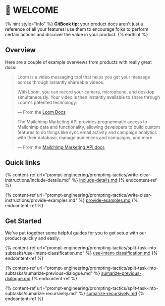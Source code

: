 # 👋 WELCOME

{% hint style="info" %}
**GitBook tip:** your product docs aren't just a reference of all your features! use them to encourage folks to perform certain actions and discover the value in your product.
{% endhint %}

## Overview

Here are a couple of example overviews from products with really great docs:

> Loom is a video messaging tool that helps you get your message across through instantly shareable videos.
>
> With Loom, you can record your camera, microphone, and desktop simultaneously. Your video is then instantly available to share through Loom's patented technology.
>
> — From the [Loom Docs](https://support.loom.com/hc/en-us/articles/360002158057-What-is-Loom-)

> The Mailchimp Marketing API provides programmatic access to Mailchimp data and functionality, allowing developers to build custom features to do things like sync email activity and campaign analytics with their database, manage audiences and campaigns, and more.
>
> — From the [Mailchimp Marketing API docs](https://mailchimp.com/developer/marketing/docs/fundamentals/)

## Quick links

{% content-ref url="prompt-engineering/prompting-tactics/write-clear-instructions/include-details.md" %}
[include-details.md](prompt-engineering/prompting-tactics/write-clear-instructions/include-details.md)
{% endcontent-ref %}

{% content-ref url="prompt-engineering/prompting-tactics/write-clear-instructions/provide-examples.md" %}
[provide-examples.md](prompt-engineering/prompting-tactics/write-clear-instructions/provide-examples.md)
{% endcontent-ref %}

## Get Started

We've put together some helpful guides for you to get setup with our product quickly and easily.

{% content-ref url="prompt-engineering/prompting-tactics/split-task-into-subtasks/use-intent-classification.md" %}
[use-intent-classification.md](prompt-engineering/prompting-tactics/split-task-into-subtasks/use-intent-classification.md)
{% endcontent-ref %}

{% content-ref url="prompt-engineering/prompting-tactics/split-task-into-subtasks/sumarize-previous-dialogue.md" %}
[sumarize-previous-dialogue.md](prompt-engineering/prompting-tactics/split-task-into-subtasks/sumarize-previous-dialogue.md)
{% endcontent-ref %}

{% content-ref url="prompt-engineering/prompting-tactics/split-task-into-subtasks/sumarize-recursively.md" %}
[sumarize-recursively.md](prompt-engineering/prompting-tactics/split-task-into-subtasks/sumarize-recursively.md)
{% endcontent-ref %}
